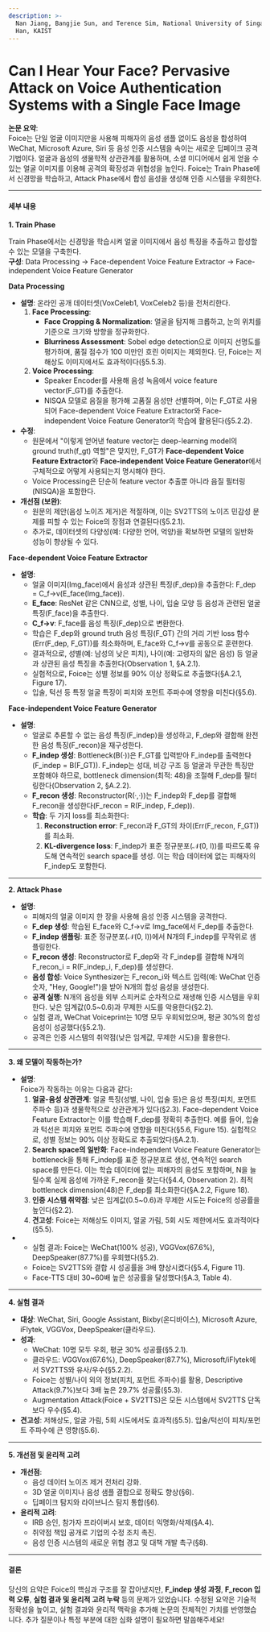 ```yaml
---
description: >-
  Nan Jiang, Bangjie Sun, and Terence Sim, National University of Singapore; Jun
  Han, KAIST
---
```


# Can I Hear Your Face? Pervasive Attack on Voice Authentication Systems with a Single Face Image

**논문 요약**:\
Foice는 단일 얼굴 이미지만을 사용해 피해자의 음성 샘플 없이도 음성을 합성하여 WeChat, Microsoft Azure, Siri 등 음성 인증 시스템을 속이는 새로운 딥페이크 공격 기법이다. 얼굴과 음성의 생물학적 상관관계를 활용하며, 소셜 미디어에서 쉽게 얻을 수 있는 얼굴 이미지를 이용해 공격의 확장성과 위협성을 높인다. Foice는 Train Phase에서 신경망을 학습하고, Attack Phase에서 합성 음성을 생성해 인증 시스템을 우회한다.

***

#### **세부 내용**

**1. Train Phase**

Train Phase에서는 신경망을 학습시켜 얼굴 이미지에서 음성 특징을 추출하고 합성할 수 있는 모델을 구축한다.\
**구성**: Data Processing → Face-dependent Voice Feature Extractor → Face-independent Voice Feature Generator

**Data Processing**

* **설명**: 온라인 공개 데이터셋(VoxCeleb1, VoxCeleb2 등)을 전처리한다.
  1. **Face Processing**:
     * **Face Cropping & Normalization**: 얼굴을 탐지해 크롭하고, 눈의 위치를 기준으로 크기와 방향을 정규화한다.
     * **Blurriness Assessment**: Sobel edge detection으로 이미지 선명도를 평가하며, 품질 점수가 100 미만인 흐린 이미지는 제외한다. 단, Foice는 저해상도 이미지에서도 효과적이다(§5.5.3).
  2. **Voice Processing**:
     * Speaker Encoder를 사용해 음성 녹음에서 voice feature vector(F\_GT)를 추출한다.
     * NISQA 모델로 음질을 평가해 고품질 음성만 선별하며, 이는 F\_GT로 사용되어 Face-dependent Voice Feature Extractor와 Face-independent Voice Feature Generator의 학습에 활용된다(§5.2.2).
* **수정**:
  * 원문에서 "이렇게 얻어낸 feature vector는 deep-learning model의 ground truth(f\_gt) 역할"은 맞지만, F\_GT가 **Face-dependent Voice Feature Extractor**와 **Face-independent Voice Feature Generator**에서 구체적으로 어떻게 사용되는지 명시해야 한다.
  * Voice Processing은 단순히 feature vector 추출뿐 아니라 음질 필터링(NISQA)을 포함한다.
* **개선점 (보완)**:
  * 원문의 제안(음성 노이즈 제거)은 적절하며, 이는 SV2TTS의 노이즈 민감성 문제를 피할 수 있는 Foice의 장점과 연결된다(§5.2.1).
  * 추가로, 데이터셋의 다양성(예: 다양한 언어, 억양)을 확보하면 모델의 일반화 성능이 향상될 수 있다.

**Face-dependent Voice Feature Extractor**

* **설명**:
  * 얼굴 이미지(Img\_face)에서 음성과 상관된 특징(F\_dep)을 추출한다: F\_dep = C\_f->v(E\_face(Img\_face)).
  * **E\_face**: ResNet 같은 CNN으로, 성별, 나이, 입술 모양 등 음성과 관련된 얼굴 특징(F\_face)을 추출한다.
  * **C\_f->v**: F\_face를 음성 특징(F\_dep)으로 변환한다.
  * 학습은 F\_dep와 ground truth 음성 특징(F\_GT) 간의 거리 기반 loss 함수(Err(F\_dep, F\_GT))를 최소화하며, E\_face와 C\_f->v를 공동으로 훈련한다.
  * 결과적으로, 성별(예: 남성의 낮은 피치), 나이(예: 고령자의 얇은 음성) 등 얼굴과 상관된 음성 특징을 추출한다(Observation 1, §A.2.1).
  * 실험적으로, Foice는 성별 정보를 90% 이상 정확도로 추출했다(§A.2.1, Figure 17).
  * 입술, 턱선 등 특정 얼굴 특징이 피치와 포먼트 주파수에 영향을 미친다(§5.6).

**Face-independent Voice Feature Generator**

* **설명**:
  * 얼굴로 추론할 수 없는 음성 특징(F\_indep)을 생성하고, F\_dep와 결합해 완전한 음성 특징(F\_recon)을 재구성한다.
  * **F\_indep 생성**: Bottleneck(B(·))은 F\_GT를 입력받아 F\_indep를 출력한다(F\_indep = B(F\_GT)). F\_indep는 성대, 비강 구조 등 얼굴과 무관한 특징만 포함해야 하므로, bottleneck dimension(최적: 48)을 조절해 F\_dep를 필터링한다(Observation 2, §A.2.2).
  * **F\_recon 생성**: Reconstructor(R(·,·))는 F\_indep와 F\_dep를 결합해 F\_recon을 생성한다(F\_recon = R(F\_indep, F\_dep)).
  * **학습**: 두 가지 loss를 최소화한다:
    1. **Reconstruction error**: F\_recon과 F\_GT의 차이(Err(F\_recon, F\_GT))를 최소화.
    2. **KL-divergence loss**: F\_indep가 표준 정규분포(𝒩(0, I))를 따르도록 유도해 연속적인 search space를 생성. 이는 학습 데이터에 없는 피해자의 F\_indep도 포함한다.

***

**2. Attack Phase**

* **설명**:
  * 피해자의 얼굴 이미지 한 장을 사용해 음성 인증 시스템을 공격한다.
  * **F\_dep 생성**: 학습된 E\_face와 C\_f->v로 Img\_face에서 F\_dep를 추출한다.
  * **F\_indep 샘플링**: 표준 정규분포(𝒩(0, I))에서 N개의 F\_indep를 무작위로 샘플링한다.
  * **F\_recon 생성**: Reconstructor로 F\_dep와 각 F\_indep를 결합해 N개의 F\_recon\_i = R(F\_indep\_i, F\_dep)를 생성한다.
  * **음성 합성**: Voice Synthesizer는 F\_recon\_i와 텍스트 입력(예: WeChat 인증 숫자, "Hey, Google!")을 받아 N개의 합성 음성을 생성한다.
  * **공격 실행**: N개의 음성을 외부 스피커로 순차적으로 재생해 인증 시스템을 우회한다. 낮은 임계값(0.5\~0.6)과 무제한 시도를 악용한다(§2.2).
  * 실험 결과, WeChat Voiceprint는 10명 모두 우회되었으며, 평균 30%의 합성 음성이 성공했다(§5.2.1).
  * 공격은 인증 시스템의 취약점(낮은 임계값, 무제한 시도)을 활용한다.

***

**3. 왜 모델이 작동하는가?**

* **설명**:\
  Foice가 작동하는 이유는 다음과 같다:
  1. **얼굴-음성 상관관계**: 얼굴 특징(성별, 나이, 입술 등)은 음성 특징(피치, 포먼트 주파수 등)과 생물학적으로 상관관계가 있다(§2.3). Face-dependent Voice Feature Extractor는 이를 학습해 F\_dep를 정확히 추출한다. 예를 들어, 입술과 턱선은 피치와 포먼트 주파수에 영향을 미친다(§5.6, Figure 15). 실험적으로, 성별 정보는 90% 이상 정확도로 추출되었다(§A.2.1).
  2. **Search space의 일반화**: Face-independent Voice Feature Generator는 bottleneck을 통해 F\_indep를 표준 정규분포로 생성, 연속적인 search space를 만든다. 이는 학습 데이터에 없는 피해자의 음성도 포함하며, N을 늘릴수록 실제 음성에 가까운 F\_recon을 찾는다(§4.4, Observation 2). 최적 bottleneck dimension(48)은 F\_dep를 최소화한다(§A.2.2, Figure 18).
  3. **인증 시스템 취약점**: 낮은 임계값(0.5\~0.6)과 무제한 시도는 Foice의 성공률을 높인다(§2.2).
  4. **견고성**: Foice는 저해상도 이미지, 얼굴 가림, 5회 시도 제한에서도 효과적이다(§5.5).
*
  * 실험 결과: Foice는 WeChat(100% 성공), VGGVox(67.6%), DeepSpeaker(87.7%)를 우회했다(§5.2).
  * Foice는 SV2TTS와 결합 시 성공률을 3배 향상시켰다(§5.4, Figure 11).
  * Face-TTS 대비 30\~60배 높은 성공률을 달성했다(§A.3, Table 4).

***

**4. 실험 결과**

* **대상**: WeChat, Siri, Google Assistant, Bixby(온디바이스), Microsoft Azure, iFlytek, VGGVox, DeepSpeaker(클라우드).
* **성과**:
  * WeChat: 10명 모두 우회, 평균 30% 성공률(§5.2.1).
  * 클라우드: VGGVox(67.6%), DeepSpeaker(87.7%), Microsoft/iFlytek에서 SV2TTS와 유사/우수(§5.2.2).
  * Foice는 성별/나이 외의 정보(피치, 포먼트 주파수)를 활용, Descriptive Attack(9.7%)보다 3배 높은 29.7% 성공률(§5.3).
  * Augmentation Attack(Foice + SV2TTS)은 모든 시스템에서 SV2TTS 단독보다 우수(§5.4).
* **견고성**: 저해상도, 얼굴 가림, 5회 시도에서도 효과적(§5.5). 입술/턱선이 피치/포먼트 주파수에 큰 영향(§5.6).

***

**5. 개선점 및 윤리적 고려**

* **개선점**:
  * 음성 데이터 노이즈 제거 전처리 강화.
  * 3D 얼굴 이미지나 음성 샘플 결합으로 정확도 향상(§6).
  * 딥페이크 탐지와 라이브니스 탐지 통합(§6).
* **윤리적 고려**:
  * IRB 승인, 참가자 프라이버시 보호, 데이터 익명화/삭제(§A.4).
  * 취약점 책임 공개로 기업의 수정 조치 촉진.
  * 음성 인증 시스템의 새로운 위협 경고 및 대책 개발 촉구(§8).

***

#### **결론**

당신의 요약은 Foice의 핵심과 구조를 잘 잡아냈지만, **F\_indep 생성 과정**, **F\_recon 입력 오류**, **실험 결과 및 윤리적 고려 누락** 등의 문제가 있었습니다. 수정된 요약은 기술적 정확성을 높이고, 실험 결과와 윤리적 맥락을 추가해 논문의 전체적인 가치를 반영했습니다. 추가 질문이나 특정 부분에 대한 심화 설명이 필요하면 말씀해주세요!
